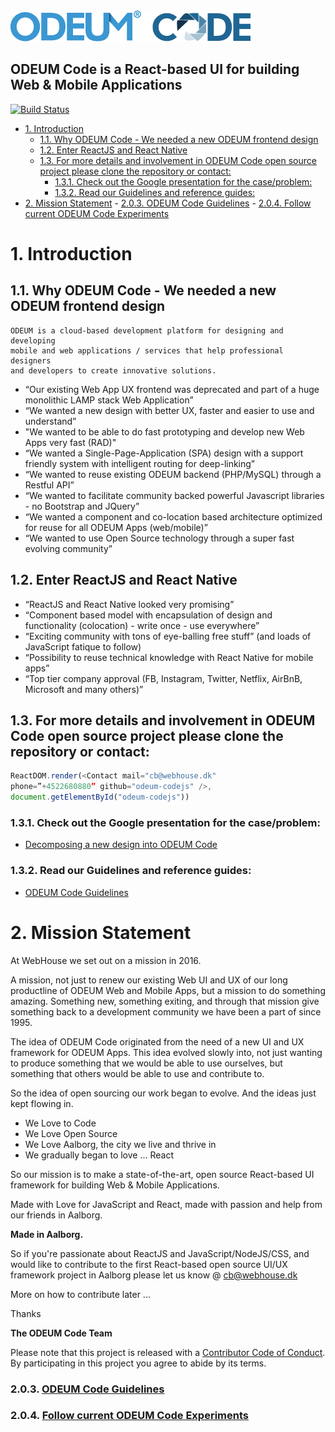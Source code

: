 <a href="https://github.com/odeum/odeum-code">
  <img alt="ODEUM Code" src="./docs/assets/logotype.png" />
</a>
<br />

**ODEUM Code** is a React-based UI for building Web & Mobile Applications
-----------------------------------------------------------------------

[![Build Status](https://travis-ci.org/odeum/odeum-codejs.svg?branch=development/alpha)](https://travis-ci.org/odeum/odeum-codejs)

<!-- TOC -->

- [1. Introduction](#1-introduction)
	- [1.1. Why ODEUM Code - We needed a new ODEUM frontend design](#11-why-odeum-code---we-needed-a-new-odeum-frontend-design)
	- [1.2. Enter ReactJS and React Native](#12-enter-reactjs-and-react-native)
	- [1.3. For more details and involvement in ODEUM Code open source project please clone the repository or contact:](#13-for-more-details-and-involvement-in-odeum-code-open-source-project-please-clone-the-repository-or-contact)
		- [1.3.1. Check out the Google presentation for the case/problem:](#131-check-out-the-google-presentation-for-the-caseproblem)
		- [1.3.2. Read our Guidelines and reference guides:](#132-read-our-guidelines-and-reference-guides)
- [2. Mission Statement](#2-mission-statement)
		- [2.0.3. <a href="./docs/Guidelines.md" target="_blank">ODEUM Code Guidelines</a>](#203-a-hrefdocsguidelinesmd-target_blankodeum-code-guidelinesa)
		- [2.0.4. <a href="http://odeum-codejs.com/" target="_blank">Follow current ODEUM Code Experiments</a>](#204-a-hrefhttpodeum-codejscom-target_blankfollow-current-odeum-code-experimentsa)

<!-- /TOC -->

# 1. Introduction

## 1.1. Why ODEUM Code - We needed a new ODEUM frontend design

```
ODEUM is a cloud-based development platform for designing and developing 
mobile and web applications / services that help professional designers 
and developers to create innovative solutions.
```

- “Our existing Web App UX frontend was deprecated and part of a huge monolithic LAMP stack Web Application”
- “We wanted a new design with better UX, faster and easier to use and understand”
- "We wanted to be able to do fast prototyping and develop new Web Apps very fast (RAD)"
- “We wanted a Single-Page-Application (SPA) design with a support friendly system with intelligent routing for deep-linking”
- “We wanted to reuse existing ODEUM backend (PHP/MySQL) through a Restful API”
- “We wanted to facilitate community backed powerful Javascript libraries - no Bootstrap and JQuery”
- “We wanted a component and co-location based architecture optimized for reuse for all ODEUM Apps (web/mobile)”
- “We wanted to use Open Source technology through a super fast evolving community”

## 1.2. Enter ReactJS and React Native

- “ReactJS and React Native looked very promising”
- “Component based model with encapsulation of design and functionality (colocation) - write once - use everywhere”
- “Exciting community with tons of eye-balling free stuff” (and loads of JavaScript fatique to follow)
- “Possibility to reuse technical knowledge with React Native for mobile apps”
- “Top tier company approval (FB, Instagram, Twitter, Netflix, AirBnB, Microsoft and many others)”

## 1.3. For more details and involvement in ODEUM Code open source project please clone the repository or contact: 

```js
ReactDOM.render(<Contact mail="cb@webhouse.dk" 
phone=”+4522680880” github="odeum-codejs" />, 
document.getElementById("odeum-codejs"))
```

### 1.3.1. Check out the Google presentation for the case/problem:

- [Decomposing a new design into ODEUM Code](http://bit.ly/2kt6mpR)

### 1.3.2. Read our Guidelines and reference guides:

- <a href="./docs/Guidelines.md" target="_blank">ODEUM Code Guidelines</a>


# 2. Mission Statement

At WebHouse we set out on a mission in 2016. 

A mission, not just to renew our existing Web UI and UX of our long productline of ODEUM Web and Mobile Apps, 
but a mission to do something amazing. Something new, something exiting, and through that mission give something back 
to a development community we have been a part of since 1995. 

The idea of ODEUM Code originated from the need of a new UI and UX framework for ODEUM Apps. This idea evolved slowly into, not just wanting to produce something that we would be able to use ourselves, but something that others would be able to use and contribute to.

So the idea of open sourcing our work began to evolve. And the ideas just kept flowing in.

- We Love to Code
- We Love Open Source
- We Love Aalborg, the city we live and thrive in
- We gradually began to love ... React

So our mission is to make a state-of-the-art, open source React-based UI framework for building Web & Mobile Applications. 

Made with Love for JavaScript and React, made with passion and help from our friends in Aalborg.

**Made in Aalborg.**

So if you're passionate about ReactJS and JavaScript/NodeJS/CSS, and would like to contribute to the first React-based open source UI/UX framework project in Aalborg please let us know @ <a href="mailto:cb@webhouse.dk" target="_blank">cb@webhouse.dk</a> 

More on how to contribute later ... 

Thanks

**The ODEUM Code Team**

Please note that this project is released with a [Contributor Code of Conduct](code-of-conduct.md). By participating in this project you agree to abide by its terms.

### 2.0.3. <a href="./docs/Guidelines.md" target="_blank">ODEUM Code Guidelines</a>

### 2.0.4. <a href="http://odeum-codejs.com/" target="_blank">Follow current ODEUM Code Experiments</a>
